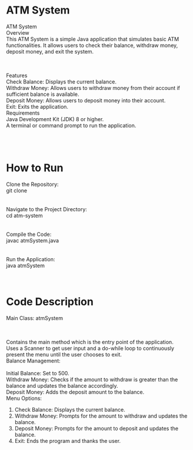 # ATM System

ATM System <br>
Overview <br>
This ATM System is a simple Java application that simulates basic ATM functionalities. It allows users to check their balance, withdraw money, deposit money, and exit the system.
<br>
<br>
<br>

Features<br>
Check Balance: Displays the current balance. <br>
Withdraw Money: Allows users to withdraw money from their account if sufficient balance is available. <br>
Deposit Money: Allows users to deposit money into their account. <br>
Exit: Exits the application.<br>
Requirements<br>
Java Development Kit (JDK) 8 or higher.<br>
A terminal or command prompt to run the application.<br>
<br>
<br>
<br>


# How to Run 
Clone the Repository: <br>
git clone <repository-url> <br>
<br><br>
Navigate to the Project Directory: <br>
cd atm-system <br>
<br><br>
Compile the Code: <br>
javac atmSystem.java<br>
<br><br>
Run the Application:<br>
java atmSystem<br>
<br><br>

# Code Description
Main Class: atmSystem <br><br><br>

Contains the main method which is the entry point of the application.<br>
Uses a Scanner to get user input and a do-while loop to continuously present the menu until the user chooses to exit.<br>
Balance Management:
<br><br>
Initial Balance: Set to 500.<br>
Withdraw Money: Checks if the amount to withdraw is greater than the balance and updates the balance accordingly.<br>
Deposit Money: Adds the deposit amount to the balance.<br>
Menu Options:<br>

1. Check Balance: Displays the current balance.<br>
2. Withdraw Money: Prompts for the amount to withdraw and updates the balance.<br>
3. Deposit Money: Prompts for the amount to deposit and updates the balance.<br>
4. Exit: Ends the program and thanks the user.<br>